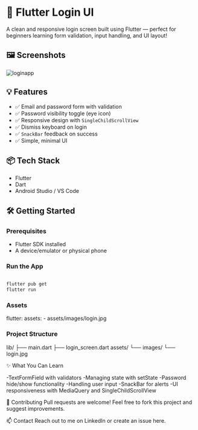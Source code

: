 # 🚀 Flutter Login UI

A clean and responsive login screen built using Flutter — perfect for beginners learning form validation, input handling, and UI layout!

## 🖼️ Screenshots
![loginapp](https://github.com/user-attachments/assets/4e43c2bc-6ed3-47eb-84fe-b807c8f52aa3)


## 💡 Features

- ✅ Email and password form with validation
- ✅ Password visibility toggle (eye icon)
- ✅ Responsive design with `SingleChildScrollView`
- ✅ Dismiss keyboard on login
- ✅ `SnackBar` feedback on success
- ✅ Simple, minimal UI

## 📦 Tech Stack

- Flutter
- Dart
- Android Studio / VS Code

## 🛠️ Getting Started

### Prerequisites

- Flutter SDK installed
- A device/emulator or physical phone

### Run the App

```bash

flutter pub get
flutter run
```

### Assets

flutter:
  assets:
    - assets/images/login.jpg

### Project Structure

lib/
├── main.dart
├── login_screen.dart
assets/
└── images/
    └── login.jpg

✨ What You Can Learn

-TextFormField with validators
-Managing state with setState
-Password hide/show functionality
-Handling user input
-SnackBar for alerts
-UI responsiveness with MediaQuery and SingleChildScrollView

🤝 Contributing
Pull requests are welcome! Feel free to fork this project and suggest improvements.

📫 Contact
Reach out to me on LinkedIn or create an issue here.
